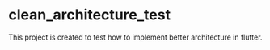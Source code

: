 # clean_architecture_test

This project is created to test how to implement better architecture in flutter.
